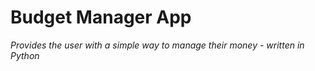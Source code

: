 # Budget Manager App 

*Provides the user with a simple way to manage their money - written in Python*

